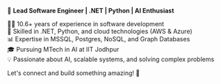 🚀 **Lead Software Engineer | .NET | Python | AI Enthusiast**  

👨‍💻 10.6+ years of experience in software development  
🔹 Skilled in .NET, Python, and cloud technologies (AWS & Azure)  
📊 Expertise in MSSQL, Postgres, NoSQL, and Graph Databases  
🎓 Pursuing MTech in AI at IIT Jodhpur  
💡 Passionate about AI, scalable systems, and solving complex problems  

Let's connect and build something amazing! 🚀
